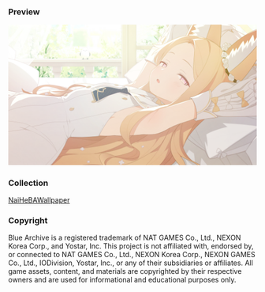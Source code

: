 ### Preview

![CH0070_home_Dummy_0.023533267271516722](./assets/CH0070_home_Dummy_0.023533267271516722.png)



### Collection

[NaiHeBAWallpaper](https://github.com/NaiHeBAWallpaper/NaiHeBAWallpaper)



### Copyright

Blue Archive is a registered trademark of NAT GAMES Co., Ltd., NEXON Korea Corp., and Yostar, Inc. This project is not affiliated with, endorsed by, or connected to NAT GAMES Co., Ltd., NEXON Korea Corp., NEXON GAMES Co., Ltd., IODivision, Yostar, Inc., or any of their subsidiaries or affiliates. All game assets, content, and materials are copyrighted by their respective owners and are used for informational and educational purposes only.